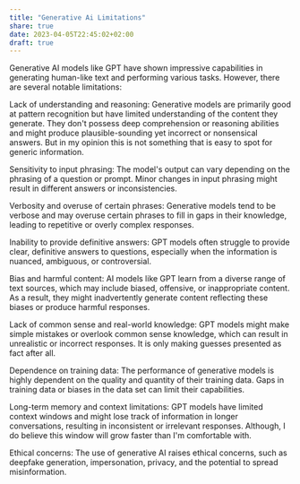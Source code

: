 ```yaml
---
title: "Generative Ai Limitations"
share: true
date: 2023-04-05T22:45:02+02:00
draft: true
---
```


Generative AI models like GPT have shown impressive capabilities in generating human-like text and performing various tasks. However, there are several notable limitations:

Lack of understanding and reasoning: Generative models are primarily good at pattern recognition but have limited understanding of the content they generate. They don't possess deep comprehension or reasoning abilities and might produce plausible-sounding yet incorrect or nonsensical answers. But in my opinion this is not something that is easy to spot for generic information.

Sensitivity to input phrasing: The model's output can vary depending on the phrasing of a question or prompt. Minor changes in input phrasing might result in different answers or inconsistencies.

Verbosity and overuse of certain phrases: Generative models tend to be verbose and may overuse certain phrases to fill in gaps in their knowledge, leading to repetitive or overly complex responses.

Inability to provide definitive answers: GPT models often struggle to provide clear, definitive answers to questions, especially when the information is nuanced, ambiguous, or controversial.

Bias and harmful content: AI models like GPT learn from a diverse range of text sources, which may include biased, offensive, or inappropriate content. As a result, they might inadvertently generate content reflecting these biases or produce harmful responses.

Lack of common sense and real-world knowledge: GPT models might make simple mistakes or overlook common sense knowledge, which can result in unrealistic or incorrect responses. It is only making guesses presented as fact after all.

Dependence on training data: The performance of generative models is highly dependent on the quality and quantity of their training data. Gaps in training data or biases in the data set can limit their capabilities.

Long-term memory and context limitations: GPT models have limited context windows and might lose track of information in longer conversations, resulting in inconsistent or irrelevant responses. Although, I do believe this window will grow faster than I'm comfortable with.

Ethical concerns: The use of generative AI raises ethical concerns, such as deepfake generation, impersonation, privacy, and the potential to spread misinformation.